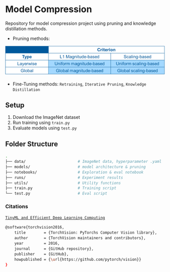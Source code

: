 # Model Compression
Repository for model compression project using pruning and knowledge distillation methods.
- Pruning methods:
<p align="center">
    <img src="assets/pruning_methods.png" alt="img" width="540"/>
</p>

- Fine-Tuning methods: `Retraining`, `Iterative Pruning`, `Knowledge Distillation` 
## Setup

1. Download the ImageNet dataset
2. Run training using `train.py`
3. Evaluate models using `test.py`

## Folder Structure

``` bash
.
├── data/                       # ImageNet data, hyperparameter .yaml
├── models/                     # model architecture & pruning 
├── notebooks/                  # Exploration & eval notebook
├── runs/                       # Experiment results
├── utils/                      # Utility functions
├── train.py                    # Training script
└── test.py                     # Eval script
```

### Citations
[`TinyML and Efficient Deep Learning Computing`](https://efficientml.ai/)

```bash
@software{torchvision2016,
    title        = {TorchVision: PyTorchs Computer Vision library},
    author       = {TorchVision maintainers and contributors},
    year         = 2016,
    journal      = {GitHub repository},
    publisher    = {GitHub},
    howpublished = {\url{https://github.com/pytorch/vision}}
}
